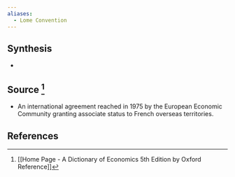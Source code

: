 ```yaml
---
aliases:
  - Lome Convention
---
```

## Synthesis
- 
## Source [^1]
- An international agreement reached in 1975 by the European Economic Community granting associate status to French overseas territories.
## References

[^1]: [[Home Page - A Dictionary of Economics 5th Edition by Oxford Reference]]